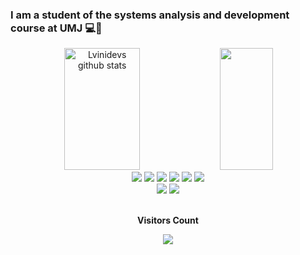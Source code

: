 

<h3>I am a student of the systems analysis and development course at UMJ 💻📖</h3>
<div align="center">  
  <img width="49%" height="195px" src="https://github-readme-stats.vercel.app/api?username=Lvinidevs&show_icons=true&count_private=true&hide_border=true&title_color=708090&icon_color=00FFFFtext_color=708090&bg_color=0d1117" alt="Lvinidevs github stats" /> 
  <img width="41%" height="195px" src="https://github-readme-stats.vercel.app/api/top-langs/?username=Lvinidevs&layout=compact&hide_border=true&title_color=708090&text_color=708090&bg_color=0d1117"/>
</div>
 
<div align="center">
  <img src="https://img.icons8.com/color/48/000000/html-5--v1.png"/>
  <img src="https://img.icons8.com/color/48/000000/css3.png"/>
  <img src="https://img.icons8.com/color/48/000000/javascript--v1.png"/> 
  <img src="https://img.icons8.com/fluency/48/000000/python.png"/>
  <img src="https://img.icons8.com/color/48/null/visual-studio-code-2019.png"/>
  <img src="https://img.icons8.com/fluency/48/null/node-js.png"/>
 </div>
 <div align="center">
 <a href = "mailto:lucasdvini01@gmail.com"><img src="https://img.shields.io/badge/-Gmail-%23333?style=for-the-badge&logo=gmail&logoColor=white" target="_blank"></a>
  <a href="https://www.linkedin.com/in/lucas-vinicius-ds/" target="_blank"><img src="https://img.shields.io/badge/-LinkedIn-%230077B5?style=for-the-badge&logo=linkedin&logoColor=white" target="_blank"></a>
 </div>
<footer>
<div align="center">
<br><p align="centre"><b>Visitors Count</b></p>  
<p align="center"><img align="center" src="https://profile-counter.glitch.me/{Lvinidevs}/count.svg" /></p> 
<br>
</div>
</footer>
